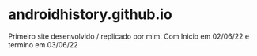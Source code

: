# androidhistory.github.io
Primeiro site desenvolvido / replicado por mim. Com Inicio em 02/06/22 e termino em 03/06/22
